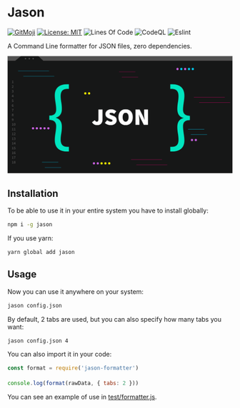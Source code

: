 # Jason

[![GitMoji](https://img.shields.io/badge/Gitmoji-%F0%9F%8E%A8%20-FFDD67.svg)](https://gitmoji.dev)
[![License: MIT](https://img.shields.io/badge/License-MIT-blue.svg)](https://opensource.org/licenses/MIT)
![Lines Of Code](https://img.shields.io/tokei/lines/github.com/UltiRequiem/jason-formatter?color=blue&label=Total%20Lines)
![CodeQL](https://github.com/UltiRequiem/jason-formatter/workflows/CodeQL/badge.svg)
![Eslint](https://github.com/UltiRequiem/jason-formatter/workflows/Eslint/badge.svg)

A Command Line formatter for JSON files, zero dependencies.

![Cover](./assets/cover.png)

## Installation

To be able to use it in your entire system you have to install globally:

```bash
npm i -g jason
```

If you use yarn:

```bash
yarn global add jason
```

## Usage

Now you can use it anywhere on your system:

```bash
jason config.json
```

By default, 2 tabs are used, but you can also specify how many tabs you want:

```bash
jason config.json 4
```

You can also import it in your code:

```javascript
const format = require('jason-formatter')

console.log(format(rawData, { tabs: 2 }))
```

You can see an example of use in [test/formatter.js](./tests/formater.js).
